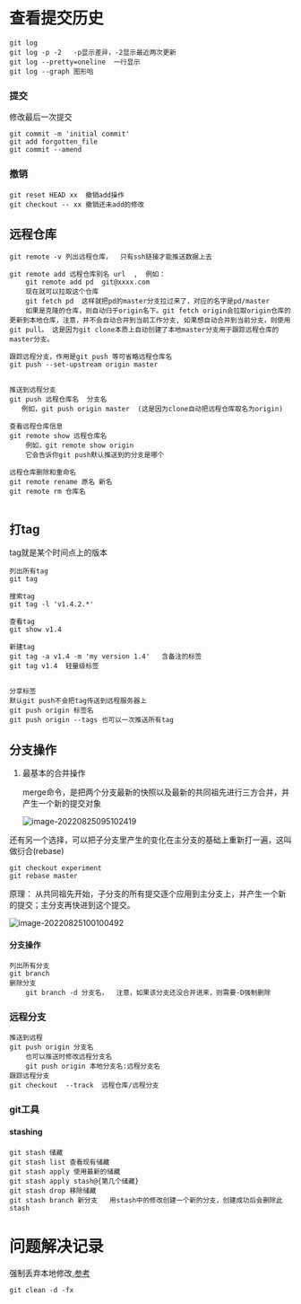 # 查看提交历史

```shell
git log
git log -p -2   -p显示差异，-2显示最近两次更新
git log --pretty=oneline  一行显示
git log --graph 图形哈
```

### 提交

修改最后一次提交

```shell
git commit -m 'initial commit'
git add forgotten_file
git commit --amend
```

### 撤销

```shell
git reset HEAD xx  撤销add操作
git checkout -- xx 撤销还未add的修改
```

## 远程仓库

```shell
git remote -v 列出远程仓库，  只有ssh链接才能推送数据上去

git remote add 远程仓库别名 url  ,  例如：
	git remote add pd  git@xxxx.com
	现在就可以拉取这个仓库
	git fetch pd  这样就把pd的master分支拉过来了，对应的名字是pd/master
	如果是克隆的仓库，则自动归于origin名下。git fetch origin会拉取origin仓库的更新到本地仓库，注意，并不会自动合并到当前工作分支, 如果想自动合并到当前分支，则使用git pull。 这是因为git clone本质上自动创建了本地master分支用于跟踪远程仓库的master分支。

跟踪远程分支，作用是git push 等可省略远程仓库名
git push --set-upstream origin master


推送到远程分支
git push 远程仓库名  分支名
   例如，git push origin master  (这是因为clone自动把远程仓库取名为origin)

查看远程仓库信息
git remote show 远程仓库名
	例如，git remote show origin 
	它会告诉你git push默认推送到的分支是哪个
	
远程仓库删除和重命名
git remote rename 原名 新名
git remote rm 仓库名


```

## 打tag

tag就是某个时间点上的版本

```shell
列出所有tag
git tag

搜索tag
git tag -l 'v1.4.2.*'

查看tag
git show v1.4

新建tag
git tag -a v1.4 -m 'my version 1.4'   含备注的标签
git tag v1.4  轻量级标签


分享标签
默认git push不会把tag传送到远程服务器上
git push origin 标签名
git push origin --tags 也可以一次推送所有tag

```

## 分支操作

1. 最基本的合并操作

   merge命令，是把两个分支最新的快照以及最新的共同祖先进行三方合并，并产生一个新的提交对象

   ![image-20220825095102419](https://piggo-picture.oss-cn-hangzhou.aliyuncs.com/imageimage-20220825095102419.png)

还有另一个选择，可以把子分支里产生的变化在主分支的基础上重新打一遍，这叫做衍合(rebase)

```shell
git checkout experiment
git rebase master
```

原理： 从共同祖先开始，子分支的所有提交逐个应用到主分支上，并产生一个新的提交；主分支再快进到这个提交。

![image-20220825100100492](https://piggo-picture.oss-cn-hangzhou.aliyuncs.com/imageimage-20220825100100492.png)

#### 分支操作

```shell
列出所有分支
git branch
删除分支
	git branch -d 分支名，  注意，如果该分支还没合并进来，则需要-D强制删除
```



### 远程分支

```shell
推送到远程
git push origin 分支名
	也可以推送时修改远程分支名
	git push origin 本地分支名:远程分支名
跟踪远程分支
git checkout  --track  远程仓库/远程分支

```

### git工具

#### stashing

```shell
git stash 储藏
git stash list 查看现有储藏
git stash apply 使用最新的储藏
git stash apply stash@{第几个储藏}
git stash drop 移除储藏
git stash branch 新分支   用stash中的修改创建一个新的分支，创建成功后会删除此stash
```

# 问题解决记录

强制丢弃本地修改,[参考](https://www.cnblogs.com/feifeicui/p/11351433.html)

```shell
git clean -d -fx
```


